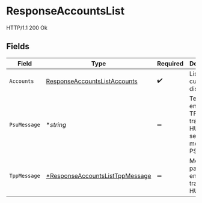 # ResponseAccountsList

HTTP/1.1 200 Ok


## Fields

| Field                                                                                    | Type                                                                                     | Required                                                                                 | Description                                                                              | Example                                                                                  |
| ---------------------------------------------------------------------------------------- | ---------------------------------------------------------------------------------------- | ---------------------------------------------------------------------------------------- | ---------------------------------------------------------------------------------------- | ---------------------------------------------------------------------------------------- |
| `Accounts`                                                                               | [ResponseAccountsListAccounts](../../models/shared/responseaccountslistaccounts.md)      | :heavy_check_mark:                                                                       | Listado de cuentas disponibles.                                                          |                                                                                          |
| `PsuMessage`                                                                             | **string*                                                                                | :heavy_minus_sign:                                                                       | Texto enviado al TPP a través del HUB para ser mostrado al PSU.                          | Informacion para PSU                                                                     |
| `TppMessage`                                                                             | [*ResponseAccountsListTppMessage](../../models/shared/responseaccountslisttppmessage.md) | :heavy_minus_sign:                                                                       | Mensaje para el TPP enviado a través del HUB.                                            |                                                                                          |